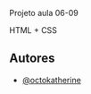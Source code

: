Projeto aula 06-09

HTML + CSS

## Autores

- [@octokatherine](https://github.com/Developer-Ismael)

